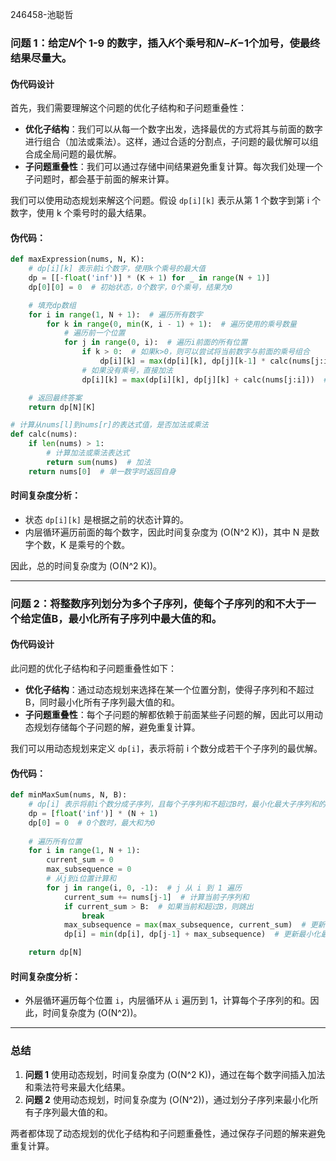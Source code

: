 246458-池聪哲
### 问题 1：给定𝑁个 1-9 的数字，插入𝐾个乘号和𝑁−𝐾−1个加号，使最终结果尽量大。

#### 伪代码设计

首先，我们需要理解这个问题的优化子结构和子问题重叠性：

- **优化子结构**：我们可以从每一个数字出发，选择最优的方式将其与前面的数字进行组合（加法或乘法）。这样，通过合适的分割点，子问题的最优解可以组合成全局问题的最优解。
- **子问题重叠性**：我们可以通过存储中间结果避免重复计算。每次我们处理一个子问题时，都会基于前面的解来计算。

我们可以使用动态规划来解这个问题。假设 `dp[i][k]` 表示从第 1 个数字到第 i 个数字，使用 k 个乘号时的最大结果。

#### 伪代码：

```python
def maxExpression(nums, N, K):
    # dp[i][k] 表示前i个数字，使用k个乘号的最大值
    dp = [[-float('inf')] * (K + 1) for _ in range(N + 1)]
    dp[0][0] = 0  # 初始状态，0个数字，0个乘号，结果为0

    # 填充dp数组
    for i in range(1, N + 1):  # 遍历所有数字
        for k in range(0, min(K, i - 1) + 1):  # 遍历使用的乘号数量
            # 遍历前一个位置
            for j in range(0, i):  # 遍历i前面的所有位置
                if k > 0:  # 如果k>0，则可以尝试将当前数字与前面的乘号组合
                    dp[i][k] = max(dp[i][k], dp[j][k-1] * calc(nums[j:i]))  # 乘法
                # 如果没有乘号，直接加法
                dp[i][k] = max(dp[i][k], dp[j][k] + calc(nums[j:i]))  # 加法

    # 返回最终答案
    return dp[N][K]

# 计算从nums[l]到nums[r]的表达式值，是否加法或乘法
def calc(nums):
    if len(nums) > 1:
        # 计算加法或乘法表达式
        return sum(nums)  # 加法
    return nums[0]  # 单一数字时返回自身

```

#### 时间复杂度分析：

- 状态 `dp[i][k]` 是根据之前的状态计算的。
- 内层循环遍历前面的每个数字，因此时间复杂度为 \(O(N^2 K)\)，其中 N 是数字个数，K 是乘号的个数。
  
因此，总的时间复杂度为 \(O(N^2 K)\)。

---

### 问题 2：将整数序列划分为多个子序列，使每个子序列的和不大于一个给定值B，最小化所有子序列中最大值的和。

#### 伪代码设计

此问题的优化子结构和子问题重叠性如下：

- **优化子结构**：通过动态规划来选择在某一个位置分割，使得子序列和不超过 B，同时最小化所有子序列最大值的和。
- **子问题重叠性**：每个子问题的解都依赖于前面某些子问题的解，因此可以用动态规划存储每个子问题的解，避免重复计算。

我们可以用动态规划来定义 `dp[i]`，表示将前 i 个数分成若干个子序列的最优解。

#### 伪代码：

```python
def minMaxSum(nums, N, B):
    # dp[i] 表示将前i个数分成子序列，且每个子序列和不超过B时，最小化最大子序列和的总和
    dp = [float('inf')] * (N + 1)
    dp[0] = 0  # 0个数时，最大和为0
    
    # 遍历所有位置
    for i in range(1, N + 1):
        current_sum = 0
        max_subsequence = 0
        # 从j到i位置计算和
        for j in range(i, 0, -1):  # j 从 i 到 1 遍历
            current_sum += nums[j-1]  # 计算当前子序列和
            if current_sum > B:  # 如果当前和超过B，则跳出
                break
            max_subsequence = max(max_subsequence, current_sum)  # 更新当前子序列的最大和
            dp[i] = min(dp[i], dp[j-1] + max_subsequence)  # 更新最小化最大和的结果

    return dp[N]

```

#### 时间复杂度分析：

- 外层循环遍历每个位置 `i`，内层循环从 `i` 遍历到 1，计算每个子序列的和。因此，时间复杂度为 \(O(N^2)\)。

---

### 总结

1. **问题 1** 使用动态规划，时间复杂度为 \(O(N^2 K)\)，通过在每个数字间插入加法和乘法符号来最大化结果。
2. **问题 2** 使用动态规划，时间复杂度为 \(O(N^2)\)，通过划分子序列来最小化所有子序列最大值的和。

两者都体现了动态规划的优化子结构和子问题重叠性，通过保存子问题的解来避免重复计算。